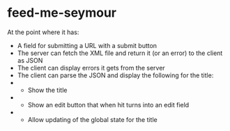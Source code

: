 # feed-me-seymour

At the point where it has:
- A field for submitting a URL with a submit button
- The server can fetch the XML file and return it (or an error) to the client as JSON
- The client can display errors it gets from the server
- The client can parse the JSON and display the following for the title:
- - Show the title
- - Show an edit button that when hit turns into an edit field
- - Allow updating of the global state for the title


